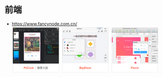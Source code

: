 # 前端

- https://www.fancynode.com.cn/
  ![image-20211119215517072](.image/image-20211119215517072.png)

